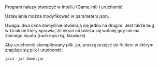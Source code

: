 Program nalezy otworzyć w IntelliJ (Game.iml) i uruchomić.

Ustawienia można modyfikować w parameters.json.

Uwaga: dwa okna domyślnie otwierają się jedno na drugim. Jest także bug w Linuksie który sprawia, że ekran odświeża się wolniej gdy nie ma żadnego inputu (ruch myszką, klawisze).

Aby uruchomić skompilowany plik .jar, proszę przejsć do folderu w którym znajduje się plik i uruchomić:

```
java -jar Game.jar
```
